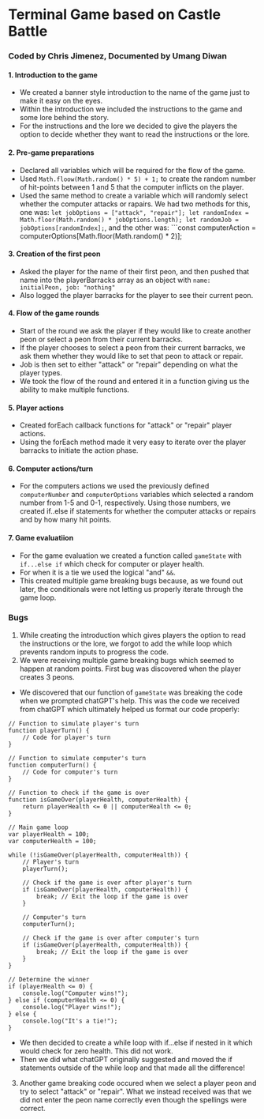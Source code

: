# Terminal Game based on Castle Battle
### Coded by Chris Jimenez, Documented by Umang Diwan

#### 1. Introduction to the game

- We created a banner style introduction to the name of the game just to make it easy on the eyes.
- Within the introduction we included the instructions to the game and some lore behind the story.
- For the instructions and the lore we decided to give the players the option to decide whether they want to read the instructions or the lore.

#### 2. Pre-game preparations

- Declared all variables which will be required for the flow of the game.
- Used ```Math.floow(Math.random() * 5) + 1;``` to create the random number of hit-points between 1 and 5 that the computer inflicts on the player.
- Used the same method to create a variable which will randomly select whether the computer attacks or rapairs. We had two methods for this, one was: ```let jobOptions = ["attack", "repair"];
let randomIndex = Math.floor(Math.random() * jobOptions.length);
let randomJob = jobOptions[randomIndex];```, and the other was: ```const computerAction = computerOptions[Math.floor(Math.random() * 2)];

#### 3. Creation of the first peon

- Asked the player for the name of their first peon, and then pushed that name into the playerBarracks array as an object with ```name: initialPeon, job: "nothing"```
- Also logged the player barracks for the player to see their current peon.

#### 4. Flow of the game rounds

- Start of the round we ask the player if they would like to create another peon or select a peon from their current barracks.
- If the player chooses to select a peon from their current barracks, we ask them whether they would like to set that peon to attack or repair.
- Job is then set to either "attack" or "repair" depending on what the player types.
- We took the flow of the round and entered it in a function giving us the ability to make multiple functions.

#### 5. Player actions

- Created forEach callback functions for "attack" or "repair" player actions.
- Using the forEach method made it very easy to iterate over the player barracks to initiate the action phase.

#### 6. Computer actions/turn

- For the computers actions we used the previously defined ```computerNumber``` and ```computerOptions``` variables which selected a random number from 1-5 and 0-1, respectively. Using those numbers, we created if..else if statements for whether the computer attacks or repairs and by how many hit points.

#### 7. Game evaluatiion

- For the game evaluation we created a function called ```gameState``` with ```if...else if``` which check for computer or player health.
- For when it is a tie we used the logical "and" ```&&```.
- This created multiple game breaking bugs because, as we found out later, the conditionals were not letting us properly iterate through the game loop. 


### Bugs

1. While creating the introduction which gives players the option to read the instructions or the lore, we forgot to add the while loop which prevents random inputs to progress the code.
2. We were receiving multiple game breaking bugs which seemed to happen at random points. First bug was discovered when the player creates 3 peons.
- We discovered that our function of ```gameState``` was breaking the code when we prompted chatGPT's help. This was the code we received from chatGPT which ultimately helped us format our code properly: 
```
// Function to simulate player's turn
function playerTurn() {
    // Code for player's turn
}

// Function to simulate computer's turn
function computerTurn() {
    // Code for computer's turn
}

// Function to check if the game is over
function isGameOver(playerHealth, computerHealth) {
    return playerHealth <= 0 || computerHealth <= 0;
}

// Main game loop
var playerHealth = 100;
var computerHealth = 100;

while (!isGameOver(playerHealth, computerHealth)) {
    // Player's turn
    playerTurn();
    
    // Check if the game is over after player's turn
    if (isGameOver(playerHealth, computerHealth)) {
        break; // Exit the loop if the game is over
    }
    
    // Computer's turn
    computerTurn();
    
    // Check if the game is over after computer's turn
    if (isGameOver(playerHealth, computerHealth)) {
        break; // Exit the loop if the game is over
    }
}

// Determine the winner
if (playerHealth <= 0) {
    console.log("Computer wins!");
} else if (computerHealth <= 0) {
    console.log("Player wins!");
} else {
    console.log("It's a tie!");
}
``` 
- We then decided to create a while loop with if...else if nested in it which would check for zero health. This did not work.
- Then we did what chatGPT originally suggested and moved the if statements outside of the while loop and that made all the difference!
3. Another game breaking code occured when we select a player peon and try to select "attack" or "repair". What we instead received was that we did not enter the peon name correctly even though the spellings were correct. 